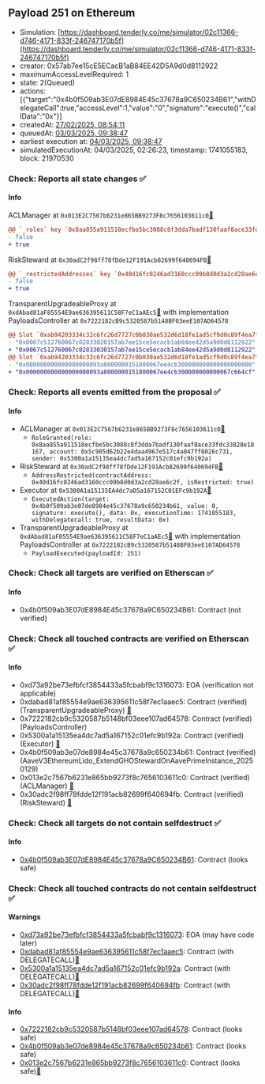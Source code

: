 ## Payload 251 on Ethereum

- Simulation: [https://dashboard.tenderly.co/me/simulator/02c11366-d746-4171-833f-246747170b5f](https://dashboard.tenderly.co/me/simulator/02c11366-d746-4171-833f-246747170b5f)
- creator: 0x57ab7ee15cE5ECacB1aB84EE42D5A9d0d8112922
- maximumAccessLevelRequired: 1
- state: 2(Queued)
- actions: [{"target":"0x4b0f509ab3E07dE8984E45c37678a9C650234B61","withDelegateCall":true,"accessLevel":1,"value":"0","signature":"execute()","callData":"0x"}]
- createdAt: [27/02/2025, 08:54:11](https://etherscan.io/tx/0x2941a26b4937b253ff35878878aee6cf10914e587150b8c73192051e84e35f81)
- queuedAt: [03/03/2025, 09:38:47](https://etherscan.io/tx/0x292a7f57706454296fccee4f1ff773a2202e22eaf7521aa817cf9accb4bf5e1e)
- earliest execution at: [04/03/2025, 09:38:47](https://www.epochconverter.com/countdown?q=1741081127)
- simulatedExecutionAt: 04/03/2025, 02:26:23, timestamp: 1741055183, block: 21970530
### Check: Reports all state changes :white_check_mark:

#### Info


ACLManager at `0x013E2C7567b6231e865BB9273F8c7656103611c0`[:ghost:](https://github.com/bgd-labs/aave-address-book "AaveV3EthereumLido.ACL_MANAGER")
```diff
@@ `_roles` key `0x8aa855a911518ecfbe5bc3088c8f3dda7badf130faaf8ace33fdc33828e18167.members.0x5c905d62b22e4daa4967e517c4a047ff6026c731` @@
- false
+ true
```

RiskSteward at `0x30adC2f98ff78fDde12F191Acb82699f640694FB`[:ghost:](https://github.com/bgd-labs/aave-address-book "AaveV3EthereumLido.RISK_STEWARD")
```diff
@@ `_restrictedAddresses` key `0x40d16fc0246ad3160ccc09b8d0d3a2cd28ae6c2f` @@
- false
+ true
```

TransparentUpgradeableProxy at `0xdAbad81aF85554E9ae636395611C58F7eC1aAEc5`[:ghost:](https://github.com/bgd-labs/aave-address-book "GovernanceV3Ethereum.PAYLOADS_CONTROLLER") with implementation PayloadsController at `0x7222182cB9c5320587b5148BF03eeE107AD64578`
```diff
@@ Slot `0xab94203334c32c6fc26d7727c0b030ae532d6d18fe1ad5cf9d0c89f4ea7ff651` @@
- "0x0067c512760067c02833020157ab7ee15ce5ecacb1ab84ee42d5a9d0d8112922"
+ "0x0067c512760067c02833030157ab7ee15ce5ecacb1ab84ee42d5a9d0d8112922"
@@ Slot `0xab94203334c32c6fc26d7727c0b030ae532d6d18fe1ad5cf9d0c89f4ea7ff652` @@
- "0x000000000000000000093a8000000151800067ee4cb300000000000000000000"
+ "0x000000000000000000093a8000000151800067ee4cb300000000000067c664cf"
```


### Check: Reports all events emitted from the proposal :white_check_mark:

#### Info

- ACLManager at `0x013E2C7567b6231e865BB9273F8c7656103611c0`[:ghost:](https://github.com/bgd-labs/aave-address-book "AaveV3EthereumLido.ACL_MANAGER")
  - `RoleGranted(role: 0x8aa855a911518ecfbe5bc3088c8f3dda7badf130faaf8ace33fdc33828e18167, account: 0x5c905d62b22e4daa4967e517c4a047ff6026c731, sender: 0x5300a1a15135ea4dc7ad5a167152c01efc9b192a)`
- RiskSteward at `0x30adC2f98ff78fDde12F191Acb82699f640694FB`[:ghost:](https://github.com/bgd-labs/aave-address-book "AaveV3EthereumLido.RISK_STEWARD")
  - `AddressRestricted(contractAddress: 0x40d16fc0246ad3160ccc09b8d0d3a2cd28ae6c2f, isRestricted: true)`
- Executor at `0x5300A1a15135EA4dc7aD5a167152C01EFc9b192A`[:ghost:](https://github.com/bgd-labs/aave-address-book "AaveV2Ethereum.POOL_ADMIN, AaveV2EthereumAMM.POOL_ADMIN, AaveV3Ethereum.ACL_ADMIN, AaveV3EthereumEtherFi.ACL_ADMIN, AaveV3EthereumLido.ACL_ADMIN, GovernanceV3Ethereum.EXECUTOR_LVL_1")
  - `ExecutedAction(target: 0x4b0f509ab3e07de8984e45c37678a9c650234b61, value: 0, signature: execute(), data: 0x, executionTime: 1741055183, withDelegatecall: true, resultData: 0x)`
- TransparentUpgradeableProxy at `0xdAbad81aF85554E9ae636395611C58F7eC1aAEc5`[:ghost:](https://github.com/bgd-labs/aave-address-book "GovernanceV3Ethereum.PAYLOADS_CONTROLLER") with implementation PayloadsController at `0x7222182cB9c5320587b5148BF03eeE107AD64578`
  - `PayloadExecuted(payloadId: 251)`

### Check: Check all targets are verified on Etherscan :white_check_mark:

#### Info

- 0x4b0f509ab3E07dE8984E45c37678a9C650234B61: Contract (not verified) 

### Check: Check all touched contracts are verified on Etherscan :white_check_mark:

#### Info

- 0xd73a92be73efbfcf3854433a5fcbabf9c1316073: EOA (verification not applicable)
- 0xdabad81af85554e9ae636395611c58f7ec1aaec5: Contract (verified) (TransparentUpgradeableProxy) [:ghost:](https://github.com/bgd-labs/aave-address-book "GovernanceV3Ethereum.PAYLOADS_CONTROLLER")
- 0x7222182cb9c5320587b5148bf03eee107ad64578: Contract (verified) (PayloadsController) 
- 0x5300a1a15135ea4dc7ad5a167152c01efc9b192a: Contract (verified) (Executor) [:ghost:](https://github.com/bgd-labs/aave-address-book "AaveV2Ethereum.POOL_ADMIN, AaveV2EthereumAMM.POOL_ADMIN, AaveV3Ethereum.ACL_ADMIN, AaveV3EthereumEtherFi.ACL_ADMIN, AaveV3EthereumLido.ACL_ADMIN, GovernanceV3Ethereum.EXECUTOR_LVL_1")
- 0x4b0f509ab3e07de8984e45c37678a9c650234b61: Contract (verified) (AaveV3EthereumLido_ExtendGHOStewardOnAavePrimeInstance_20250129) 
- 0x013e2c7567b6231e865bb9273f8c7656103611c0: Contract (verified) (ACLManager) [:ghost:](https://github.com/bgd-labs/aave-address-book "AaveV3EthereumLido.ACL_MANAGER")
- 0x30adc2f98ff78fdde12f191acb82699f640694fb: Contract (verified) (RiskSteward) [:ghost:](https://github.com/bgd-labs/aave-address-book "AaveV3EthereumLido.RISK_STEWARD")

### Check: Check all targets do not contain selfdestruct :white_check_mark:

#### Info

- [0x4b0f509ab3E07dE8984E45c37678a9C650234B61](https://etherscan.io/address/0x4b0f509ab3E07dE8984E45c37678a9C650234B61): Contract (looks safe)

### Check: Check all touched contracts do not contain selfdestruct :white_check_mark:

#### Warnings

- [0xd73a92be73efbfcf3854433a5fcbabf9c1316073](https://etherscan.io/address/0xd73a92be73efbfcf3854433a5fcbabf9c1316073): EOA (may have code later)
- [0xdabad81af85554e9ae636395611c58f7ec1aaec5](https://etherscan.io/address/0xdabad81af85554e9ae636395611c58f7ec1aaec5): Contract (with DELEGATECALL)[:ghost:](https://github.com/bgd-labs/aave-address-book "GovernanceV3Ethereum.PAYLOADS_CONTROLLER")
- [0x5300a1a15135ea4dc7ad5a167152c01efc9b192a](https://etherscan.io/address/0x5300a1a15135ea4dc7ad5a167152c01efc9b192a): Contract (with DELEGATECALL)[:ghost:](https://github.com/bgd-labs/aave-address-book "AaveV2Ethereum.POOL_ADMIN, AaveV2EthereumAMM.POOL_ADMIN, AaveV3Ethereum.ACL_ADMIN, AaveV3EthereumEtherFi.ACL_ADMIN, AaveV3EthereumLido.ACL_ADMIN, GovernanceV3Ethereum.EXECUTOR_LVL_1")
- [0x30adc2f98ff78fdde12f191acb82699f640694fb](https://etherscan.io/address/0x30adc2f98ff78fdde12f191acb82699f640694fb): Contract (with DELEGATECALL)[:ghost:](https://github.com/bgd-labs/aave-address-book "AaveV3EthereumLido.RISK_STEWARD")

#### Info

- [0x7222182cb9c5320587b5148bf03eee107ad64578](https://etherscan.io/address/0x7222182cb9c5320587b5148bf03eee107ad64578): Contract (looks safe)
- [0x4b0f509ab3e07de8984e45c37678a9c650234b61](https://etherscan.io/address/0x4b0f509ab3e07de8984e45c37678a9c650234b61): Contract (looks safe)
- [0x013e2c7567b6231e865bb9273f8c7656103611c0](https://etherscan.io/address/0x013e2c7567b6231e865bb9273f8c7656103611c0): Contract (looks safe)[:ghost:](https://github.com/bgd-labs/aave-address-book "AaveV3EthereumLido.ACL_MANAGER")

